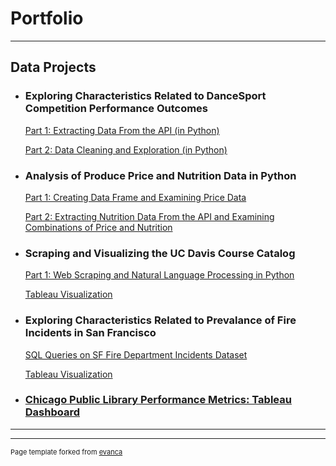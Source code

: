 # Portfolio

---

## Data Projects 

- ### Exploring Characteristics Related to DanceSport Competition Performance Outcomes
    
    [Part 1: Extracting Data From the API (in Python)](https://nbviewer.org/github/nataliecpe/World-Dance-Sport/blob/master/DataExtraction.ipynb)
    
    [Part 2: Data Cleaning and Exploration (in Python)](https://nbviewer.org/github/nataliecpe/World-Dance-Sport/blob/master/DataTidying_and_Exploration.ipynb)


- ### Analysis of Produce Price and Nutrition Data in Python

    [Part 1: Creating Data Frame and Examining Price Data](https://nbviewer.org/github/nataliecpe/USDA-data/blob/main/USDA_produce_prices.ipynb)
    
    [Part 2: Extracting Nutrition Data From the API and Examining Combinations of Price and Nutrition](https://nbviewer.org/github/nataliecpe/USDA-data/blob/main/nutrition_data.ipynb)
    

- ### Scraping and Visualizing the UC Davis Course Catalog

    [Part 1: Web Scraping and Natural Language Processing in Python](https://nbviewer.org/github/nataliecpe/catalog_scraper/blob/main/catalog_scraper.ipynb)
  
    [Tableau Visualization](https://public.tableau.com/app/profile/natalie.perillo/viz/UCDavisCourseCatalog/Dashboard1)
    

- ### Exploring Characteristics Related to Prevalance of Fire Incidents in San Francisco

    [SQL Queries on SF Fire Department Incidents Dataset](https://github.com/nataliecpe/SF_Fire_Department/blob/main/SF_fires.sql)

    [Tableau Visualization](https://public.tableau.com/app/profile/natalie.perillo/viz/SFFireDepartmentIncidents/Dashboard1)
    

- ### [Chicago Public Library Performance Metrics: Tableau Dashboard](https://public.tableau.com/app/profile/natalie.perillo/viz/ChicagoPublicLibraries/Dashboard1)


---




---
<p style="font-size:11px">Page template forked from <a href="https://github.com/evanca/quick-portfolio">evanca</a></p>
<!-- Remove above link if you don't want to attibute -->
